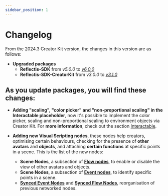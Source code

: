 ```yaml
---
sidebar_position: 1
---
```


# Changelog

From the 2024.3 Creator Kit version, the changes in this version are as follows:

- **Upgraded packages**
	- **Reflectis-SDK** from _v5.0.0_ to [_v6.0.0_](https://github.com/AnotheRealitySrl/Reflectis-SDK.git#v6.0.0)
	- **Reflectis-SDK-CreatorKit** from _v3.0.0_ to [_v3.1.0_](https://github.com/AnotheRealitySrl/Reflectis-SDK-CreatorKit.git#v3.1.0)

## As you update packages, you will find these changes:

- **Adding "scaling", "color picker" and "non-proportional scaling" in the Interactable placeholder**, now it's possible to implement the color picker, scaling and non-proportional scaling to environment objects via Creator Kit.
  For **more information**, check out the section [Interactable](../creatorkitcomponents/listofcomponents/Interactable).

- **Adding new Visual Scripting nodes**, these nodes help creators, optimising certain behaviours, checking for the presence of **other avatars** and **objects**, and attaching **certain functions** at specific points in a scene.
This is the list of the new nodes:
	- **Scene Nodes**, a subsection of [**Flow nodes**](../visualscripting/reflectisnodelist/Flow-nodes#reflectis-scene-nodes), to enable or disable the view of other avatars and objects.
	- **Scene Nodes**, a subsection of [**Event nodes**](../visualscripting/reflectisnodelist/eventnodes/Scene), to identify specific points in a scene.
	- [**Synced Event Nodes**](../visualscripting/networking/customnodeslist/Sync-Event-Nodes) and  [**Synced Flow Nodes**](../visualscripting/networking/customnodeslist/Sync-Flow-Nodes), reorganisation of previous networked nodes.

